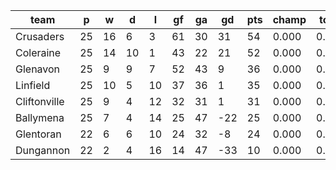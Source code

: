 |     team     | p  | w  | d  | l  | gf | ga | gd  | pts | champ | top2  | top3  | top4  |  5-7  | bot4  | bot3  | bot2  |
|--------------|----|----|----|----|----|----|-----|-----|-------|-------|-------|-------|-------|-------|-------|-------|
| Crusaders    | 25 | 16 |  6 |  3 | 61 | 30 |  31 |  54 | 0.000 | 0.000 | 0.000 | 0.000 | 0.000 | 0.000 | 0.000 | 0.000|
| Coleraine    | 25 | 14 | 10 |  1 | 43 | 22 |  21 |  52 | 0.000 | 0.000 | 0.000 | 0.000 | 0.000 | 0.000 | 0.000 | 0.000|
| Glenavon     | 25 |  9 |  9 |  7 | 52 | 43 |   9 |  36 | 0.000 | 0.000 | 0.000 | 0.000 | 0.000 | 0.000 | 0.000 | 0.000|
| Linfield     | 25 | 10 |  5 | 10 | 37 | 36 |   1 |  35 | 0.000 | 0.000 | 0.000 | 0.000 | 0.000 | 0.000 | 0.000 | 0.000|
| Cliftonville | 25 |  9 |  4 | 12 | 32 | 31 |   1 |  31 | 0.000 | 0.000 | 0.000 | 0.000 | 0.000 | 0.000 | 0.000 | 0.000|
| Ballymena    | 25 |  7 |  4 | 14 | 25 | 47 | -22 |  25 | 0.000 | 0.000 | 0.000 | 0.000 | 0.000 | 0.000 | 0.000 | 0.000|
| Glentoran    | 22 |  6 |  6 | 10 | 24 | 32 |  -8 |  24 | 0.000 | 0.000 | 0.000 | 0.000 | 0.000 | 0.000 | 0.000 | 0.000|
| Dungannon    | 22 |  2 |  4 | 16 | 14 | 47 | -33 |  10 | 0.000 | 0.000 | 0.000 | 0.000 | 0.000 | 0.000 | 0.000 | 0.000|
